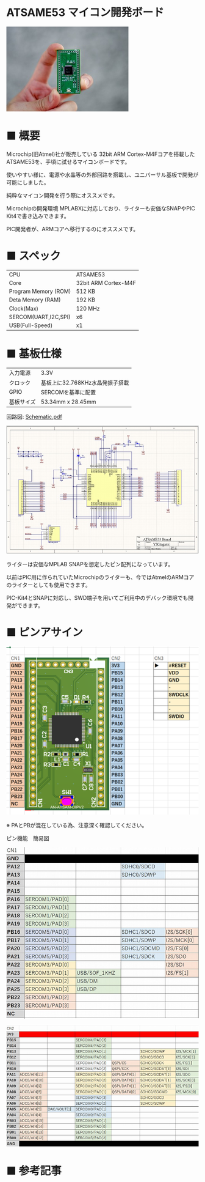 # ATSAME53 マイコン開発ボード

![TOP img](img/Resized/02.jpg)

# ■ 概要

Microchip(旧Atmel)社が販売している 32bit ARM Cortex-M4Fコアを搭載したATSAME53を、手頃に試せるマイコンボードです。

使いやすい様に、電源や水晶等の外部回路を搭載し、ユニバーサル基板で開発が可能にしました。

純粋なマイコン開発を行う際にオススメです。

Microchipの開発環境 MPLABXに対応しており、ライターも安価なSNAPやPIC Kit4で書き込みできます。

PIC開発者が、ARMコアへ移行するのにオススメです。

# ■ スペック

|                      |                      |
| -------------------- | -------------------- | 
| CPU                  | ATSAME53             | 
| Core                 | 32bit ARM Cortex-M4F | 
| Program Memory (ROM) | 512 KB               | 
| Deta Memory (RAM)    | 192 KB               | 
| Clock(Max)           | 120 MHz              | 
| SERCOM(UART,I2C,SPI) | x6                   | 
| USB(Full-Speed)      | x1                   |  

# ■ 基板仕様

|            |                                 | 
| ---------- | ------------------------------- |
| 入力電源   | 3.3V                            | 
| クロック   | 基板上に32.768KHz水晶発振子搭載 | 
| GPIO       | SERCOMを基準に配置              | 
| 基板サイズ | 53.34mm x 28.45mm               |

回路図: [Schematic.pdf](Schematic.pdf)

![schematic img](img/Resized/schematic.jpg)

ライターは安価なMPLAB SNAPを想定したピン配列になっています。

以前はPIC用に作られていたMicrochipのライターも、今ではAtmelのARMコアのライターとしても使用できます。

PIC-Kit4とSNAPに対応し、SWD端子を用いてご利用中のデバック環境でも開発ができます。

# ■ ピンアサイン

![piassin.png](img/piassin.png)

※ PAとPBが混在している為、注意深く確認してください。

ピン機能　簡易図

![CN1_Pin.jpg](img/Resized/CN1_Pin.jpg)

![CN2_Pin.jpg](img/Resized/CN2_Pin.jpg)


# ■ 参考記事


